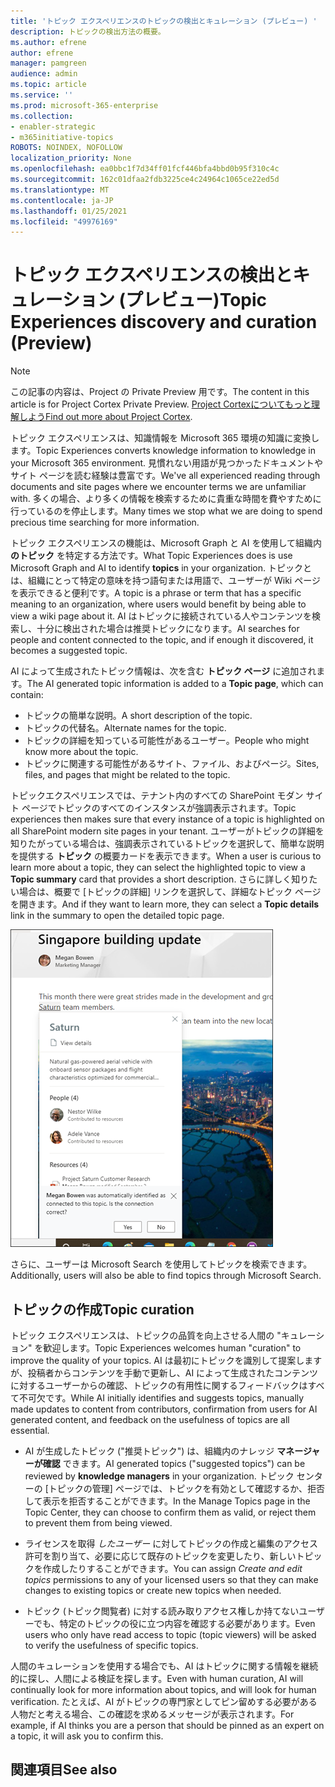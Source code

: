 ```yaml
---
title: 'トピック エクスペリエンスのトピックの検出とキュレーション (プレビュー) '
description: トピックの検出方法の概要。
ms.author: efrene
author: efrene
manager: pamgreen
audience: admin
ms.topic: article
ms.service: ''
ms.prod: microsoft-365-enterprise
ms.collection:
- enabler-strategic
- m365initiative-topics
ROBOTS: NOINDEX, NOFOLLOW
localization_priority: None
ms.openlocfilehash: ea0bbc1f7d34ff01fcf446bfa4bbd0b95f310c4c
ms.sourcegitcommit: 162c01dfaa2fdb3225ce4c24964c1065ce22ed5d
ms.translationtype: MT
ms.contentlocale: ja-JP
ms.lasthandoff: 01/25/2021
ms.locfileid: "49976169"
---
```

# <a name="topic-experiences-discovery-and-curation-preview"></a><span data-ttu-id="96570-103">トピック エクスペリエンスの検出とキュレーション (プレビュー)</span><span class="sxs-lookup"><span data-stu-id="96570-103">Topic Experiences discovery and curation (Preview)</span></span>

> [!Note] 
> <span data-ttu-id="96570-104">この記事の内容は、Project の Private Preview 用です。</span><span class="sxs-lookup"><span data-stu-id="96570-104">The content in this article is for Project Cortex Private Preview.</span></span> <span data-ttu-id="96570-105">[Project Cortexについてもっと理解しよう](https://aka.ms/projectcortex)</span><span class="sxs-lookup"><span data-stu-id="96570-105">[Find out more about Project Cortex](https://aka.ms/projectcortex).</span></span>

<span data-ttu-id="96570-106">トピック エクスペリエンスは、知識情報を Microsoft 365 環境の知識に変換します。</span><span class="sxs-lookup"><span data-stu-id="96570-106">Topic Experiences converts knowledge information to knowledge in your Microsoft 365 environment.</span></span> <span data-ttu-id="96570-107">見慣れない用語が見つかったドキュメントやサイト ページを読む経験は豊富です。</span><span class="sxs-lookup"><span data-stu-id="96570-107">We've all experienced reading through documents and site pages where we encounter terms we are unfamiliar with.</span></span> <span data-ttu-id="96570-108">多くの場合、より多くの情報を検索するために貴重な時間を費やすために行っているのを停止します。</span><span class="sxs-lookup"><span data-stu-id="96570-108">Many times we stop what we are doing to spend precious time searching for more information.</span></span>

<span data-ttu-id="96570-109">トピック エクスペリエンスの機能は、Microsoft Graph と AI を使用して組織内 **のトピック** を特定する方法です。</span><span class="sxs-lookup"><span data-stu-id="96570-109">What Topic Experiences does is use Microsoft Graph and AI to identify **topics** in your organization.</span></span>  <span data-ttu-id="96570-110">トピックとは、組織にとって特定の意味を持つ語句または用語で、ユーザーが Wiki ページを表示できると便利です。</span><span class="sxs-lookup"><span data-stu-id="96570-110">A topic is a phrase or term that has a specific meaning to an organization, where users would benefit by being able to view a wiki page about it.</span></span> <span data-ttu-id="96570-111">AI はトピックに接続されている人やコンテンツを検索し、十分に検出された場合は推奨トピックになります。</span><span class="sxs-lookup"><span data-stu-id="96570-111">AI searches for people and content connected to the topic, and if enough it discovered, it becomes a suggested topic.</span></span>

<span data-ttu-id="96570-112">AI によって生成されたトピック情報は、次を含む **トピック ページ** に追加されます。</span><span class="sxs-lookup"><span data-stu-id="96570-112">The AI generated topic information is added to a **Topic page**, which can contain:</span></span>
- <span data-ttu-id="96570-113">トピックの簡単な説明。</span><span class="sxs-lookup"><span data-stu-id="96570-113">A short description of the topic.</span></span>
- <span data-ttu-id="96570-114">トピックの代替名。</span><span class="sxs-lookup"><span data-stu-id="96570-114">Alternate names for the topic.</span></span>
- <span data-ttu-id="96570-115">トピックの詳細を知っている可能性があるユーザー。</span><span class="sxs-lookup"><span data-stu-id="96570-115">People who might know more about the topic.</span></span>
- <span data-ttu-id="96570-116">トピックに関連する可能性があるサイト、ファイル、およびページ。</span><span class="sxs-lookup"><span data-stu-id="96570-116">Sites, files, and pages that might be related to the topic.</span></span>

<span data-ttu-id="96570-117">トピックエクスペリエンスでは、テナント内のすべての SharePoint モダン サイト ページでトピックのすべてのインスタンスが強調表示されます。</span><span class="sxs-lookup"><span data-stu-id="96570-117">Topic experiences then makes sure that every instance of a topic is highlighted on all SharePoint modern site pages in your tenant.</span></span> <span data-ttu-id="96570-118">ユーザーがトピックの詳細を知りたがっている場合は、強調表示されているトピックを選択して、簡単な説明を提供する **トピック** の概要カードを表示できます。</span><span class="sxs-lookup"><span data-stu-id="96570-118">When a user is curious to learn more about a topic, they can select the highlighted topic to view a **Topic summary** card that provides a short description.</span></span> <span data-ttu-id="96570-119">さらに詳しく知りたい場合は、概要で [トピックの詳細] リンクを選択して、詳細なトピック ページを開きます。</span><span class="sxs-lookup"><span data-stu-id="96570-119">And if they want to learn more, they can select a **Topic details** link in the summary to open the detailed topic page.</span></span>

![トピックのハイライト](../media/knowledge-management/saturn.png) </br>

<span data-ttu-id="96570-121">さらに、ユーザーは Microsoft Search を使用してトピックを検索できます。</span><span class="sxs-lookup"><span data-stu-id="96570-121">Additionally, users will also be able to find topics through Microsoft Search.</span></span>


## <a name="topic-curation"></a><span data-ttu-id="96570-122">トピックの作成</span><span class="sxs-lookup"><span data-stu-id="96570-122">Topic curation</span></span>

<span data-ttu-id="96570-123">トピック エクスペリエンスは、トピックの品質を向上させる人間の "キュレーション" を歓迎します。</span><span class="sxs-lookup"><span data-stu-id="96570-123">Topic Experiences welcomes human "curation" to improve the quality of your topics.</span></span> <span data-ttu-id="96570-124">AI は最初にトピックを識別して提案しますが、投稿者からコンテンツを手動で更新し、AI によって生成されたコンテンツに対するユーザーからの確認、トピックの有用性に関するフィードバックはすべて不可欠です。</span><span class="sxs-lookup"><span data-stu-id="96570-124">While AI initially identifies and suggests topics, manually made updates to content from contributors, confirmation from users for AI generated content, and feedback on the usefulness of topics are all essential.</span></span>

- <span data-ttu-id="96570-125">AI が生成したトピック ("推奨トピック") は、組織内のナレッジ **マネージャーが確認** できます。</span><span class="sxs-lookup"><span data-stu-id="96570-125">AI generated topics ("suggested topics") can be reviewed by **knowledge managers** in your organization.</span></span> <span data-ttu-id="96570-126">トピック センターの [トピックの管理] ページでは、トピックを有効として確認するか、拒否して表示を拒否することができます。</span><span class="sxs-lookup"><span data-stu-id="96570-126">In the Manage Topics page in the Topic Center, they can choose to confirm them as valid, or reject them to prevent them from being viewed.</span></span>

- <span data-ttu-id="96570-127">ライセンスを取得 *したユーザー* に対してトピックの作成と編集のアクセス許可を割り当て、必要に応じて既存のトピックを変更したり、新しいトピックを作成したりすることができます。</span><span class="sxs-lookup"><span data-stu-id="96570-127">You can assign *Create and edit topics* permissions to any of your licensed users so that they can make changes to existing topics or create new topics when needed.</span></span> 

- <span data-ttu-id="96570-128">トピック (トピック閲覧者) に対する読み取りアクセス権しか持てないユーザーでも、特定のトピックの役に立つ内容を確認する必要があります。</span><span class="sxs-lookup"><span data-stu-id="96570-128">Even users who only have read access to topic (topic viewers) will be asked to verify the usefulness of specific topics.</span></span>

<span data-ttu-id="96570-129">人間のキュレーションを使用する場合でも、AI はトピックに関する情報を継続的に探し、人間による検証を探します。</span><span class="sxs-lookup"><span data-stu-id="96570-129">Even with human curation, AI will continually look for more information about topics, and will look for human verification.</span></span> <span data-ttu-id="96570-130">たとえば、AI がトピックの専門家としてピン留めする必要がある人物だと考える場合、この確認を求めるメッセージが表示されます。</span><span class="sxs-lookup"><span data-stu-id="96570-130">For example, if AI thinks you are a person that should be pinned as an expert on a topic, it will ask you to confirm this.</span></span> 

















## <a name="see-also"></a><span data-ttu-id="96570-131">関連項目</span><span class="sxs-lookup"><span data-stu-id="96570-131">See also</span></span>



  






